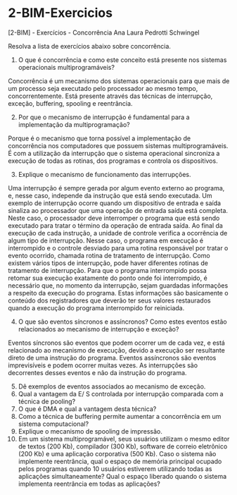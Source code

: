 # 2-BIM-Exercicios

[2-BIM] - Exercícios - Concorrência
Ana Laura Pedrotti Schwingel

Resolva a lista de exercícios abaixo sobre concorrência. 

1.	O que é concorrência e como este conceito está presente nos sistemas operacionais multiprogramáveis?

  Concorrência é um mecanismo dos sistemas operacionais para que mais de um processo seja executado pelo processador ao mesmo tempo, concorrentemente. Está presente através das técnicas de interrupção, exceção, buffering, spooling e reentrância. 


2.	Por que o mecanismo de interrupção é fundamental para a implementação da multiprogramação?

  Porque é o mecanismo que torna possível a implementação de concorrência nos computadores que possuem sistemas multiprogramáveis. É com a utilização da interrupção que o sistema operacional sincroniza a execução de todas as rotinas, dos programas e controla os dispositivos. 


3.	Explique o mecanismo de funcionamento das interrupções.

  Uma interrupção é sempre gerada por algum evento externo ao programa, e, nesse caso, independe da instrução que está sendo executada. Um exemplo de interrupção ocorre quando um dispositivo de entrada e saída sinaliza ao processador que uma operação de entrada saída está completa. Neste caso, o processador deve interromper o programa que está sendo executado para tratar o término da operação de entrada saída.
  Ao final da execução de cada instrução, a unidade de controle verifica a ocorrência de algum tipo de interrupção. Nesse caso, o programa em execução é interrompido e o controle desviado para uma rotina responsável por tratar o evento ocorrido, chamada rotina de tratamento de interrupção. Como existem vários tipos de interrupção, pode haver diferentes rotinas de tratamento de interrupção.
  Para que o programa interrompido possa retomar sua execução exatamente do ponto onde foi interrompido, é necessário que, no momento da interrupção, sejam guardadas informações a respeito da execução do programa. Estas informações são basicamente o conteúdo dos registradores que deverão ter seus valores restaurados quando a execução do programa interrompido for reiniciada.


4.	O que são eventos síncronos e assíncronos? Como estes eventos estão relacionados ao mecanismo de interrupção e exceção?

  Eventos síncronos são eventos que podem ocorrer um de cada vez, e está relacionado ao mecanismo de execução, devido a execução ser resultante direto de uma instrução do programa. 
  Eventos assíncronos são eventos imprevisíveis e podem ocorrer muitas vezes. As interrupções são decorrentes desses eventos e não da instrução do programa. 
  
  
5.	Dê exemplos de eventos associados ao mecanismo de exceção.
6.	Qual a vantagem da E/ S controlada por interrupção comparada com a técnica de pooling?
7.	O que é DMA e qual a vantagem desta técnica?
8.	Como a técnica de buffering permite aumentar a concorrência em um sistema computacional?
9.	Explique o mecanismo de spooling de impressão.
10.	Em um sistema multiprogramável, seus usuários utilizam o mesmo editor de textos (200 Kb), compilador (300 Kb), software de correio eletrônico (200 Kb) e uma aplicação corporativa (500 Kb). Caso o sistema não implemente reentrância, qual o espaço de memória principal ocupado pelos programas quando 10 usuários estiverem utilizando todas as aplicações simultaneamente? Qual o espaço liberado quando o sistema implementa reentrância em todas as aplicações?

